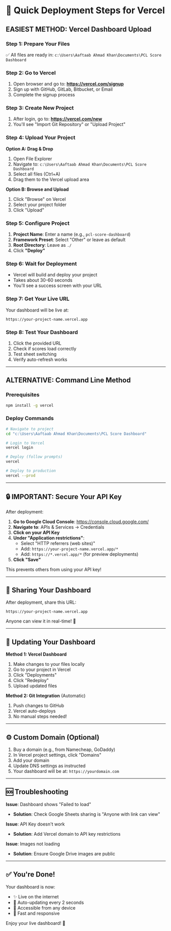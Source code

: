 # 🚀 Quick Deployment Steps for Vercel

## EASIEST METHOD: Vercel Dashboard Upload

### Step 1: Prepare Your Files
✅ All files are ready in: `c:\Users\Aaftaab Ahmad Khan\Documents\PCL Score Dashboard`

### Step 2: Go to Vercel
1. Open browser and go to: **https://vercel.com/signup**
2. Sign up with GitHub, GitLab, Bitbucket, or Email
3. Complete the signup process

### Step 3: Create New Project
1. After login, go to: **https://vercel.com/new**
2. You'll see "Import Git Repository" or "Upload Project"

### Step 4: Upload Your Project
**Option A: Drag & Drop**
1. Open File Explorer
2. Navigate to: `c:\Users\Aaftaab Ahmad Khan\Documents\PCL Score Dashboard`
3. Select all files (Ctrl+A)
4. Drag them to the Vercel upload area

**Option B: Browse and Upload**
1. Click "Browse" on Vercel
2. Select your project folder
3. Click "Upload"

### Step 5: Configure Project
1. **Project Name**: Enter a name (e.g., `pcl-score-dashboard`)
2. **Framework Preset**: Select "Other" or leave as default
3. **Root Directory**: Leave as `./`
4. Click **"Deploy"**

### Step 6: Wait for Deployment
- Vercel will build and deploy your project
- Takes about 30-60 seconds
- You'll see a success screen with your URL

### Step 7: Get Your Live URL
Your dashboard will be live at:
```
https://your-project-name.vercel.app
```

### Step 8: Test Your Dashboard
1. Click the provided URL
2. Check if scores load correctly
3. Test sheet switching
4. Verify auto-refresh works

---

## ALTERNATIVE: Command Line Method

### Prerequisites
```bash
npm install -g vercel
```

### Deploy Commands
```bash
# Navigate to project
cd "c:\Users\Aaftaab Ahmad Khan\Documents\PCL Score Dashboard"

# Login to Vercel
vercel login

# Deploy (follow prompts)
vercel

# Deploy to production
vercel --prod
```

---

## 🔒 IMPORTANT: Secure Your API Key

After deployment:

1. **Go to Google Cloud Console**: https://console.cloud.google.com/
2. **Navigate to**: APIs & Services → Credentials
3. **Click on your API Key**
4. **Under "Application restrictions"**:
   - Select "HTTP referrers (web sites)"
   - Add: `https://your-project-name.vercel.app/*`
   - Add: `https://*.vercel.app/*` (for preview deployments)
5. **Click "Save"**

This prevents others from using your API key!

---

## 📱 Sharing Your Dashboard

After deployment, share this URL:
```
https://your-project-name.vercel.app
```

Anyone can view it in real-time! 🎉

---

## 🔄 Updating Your Dashboard

**Method 1: Vercel Dashboard**
1. Make changes to your files locally
2. Go to your project in Vercel
3. Click "Deployments"
4. Click "Redeploy"
5. Upload updated files

**Method 2: Git Integration** (Automatic)
1. Push changes to GitHub
2. Vercel auto-deploys
3. No manual steps needed!

---

## ⚙️ Custom Domain (Optional)

1. Buy a domain (e.g., from Namecheap, GoDaddy)
2. In Vercel project settings, click "Domains"
3. Add your domain
4. Update DNS settings as instructed
5. Your dashboard will be at: `https://yourdomain.com`

---

## 🆘 Troubleshooting

**Issue**: Dashboard shows "Failed to load"
- **Solution**: Check Google Sheets sharing is "Anyone with link can view"

**Issue**: API Key doesn't work
- **Solution**: Add Vercel domain to API key restrictions

**Issue**: Images not loading
- **Solution**: Ensure Google Drive images are public

---

## ✅ You're Done!

Your dashboard is now:
- ✨ Live on the internet
- 🔄 Auto-updating every 2 seconds
- 📱 Accessible from any device
- 🚀 Fast and responsive

Enjoy your live dashboard! 🎊

